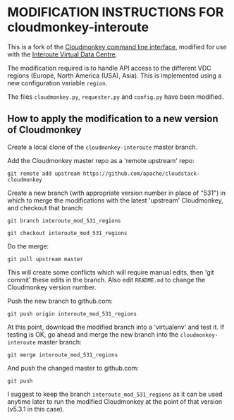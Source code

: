 # MODIFICATION INSTRUCTIONS FOR cloudmonkey-interoute

This is a fork of the [Cloudmonkey command line interface](https://github.com/apache/cloudstack-cloudmonkey), modified for use with the [Interoute Virtual Data Centre](http://cloudstore.interoute.com/main/WhatInterouteVDC).

The modification required is to handle API access to the different VDC regions (Europe, North America (USA), Asia). This is implemented using a new configuration variable `region`.

The files `cloudmonkey.py`, `requester.py` and `config.py` have been modified. 

## How to apply the modification to a new version of Cloudmonkey

Create a local clone of the `cloudmonkey-interoute` master branch.

Add the Cloudmonkey master repo as a 'remote upstream' repo:

    git remote add upstream https://github.com/apache/cloudstack-cloudmonkey

Create a new branch (with appropriate version number in place of "531") in which to merge the modifications with the latest 'upstream' Cloudmonkey, and checkout that branch:

    git branch interoute_mod_531_regions

    git checkout interoute_mod_531_regions

Do the merge:

    git pull upstream master

This will create some conflicts which will require manual edits, then 'git commit' these edits in the branch. Also edit `README.md` to change the Cloudmonkey version number.
 
Push the new branch to github.com:

    git push origin interoute_mod_531_regions

At this point, download the modified branch into a 'virtualenv' and test it. If testing is OK, go ahead and merge the new branch into the `cloudmonkey-interoute` master branch:

    git merge interoute_mod_531_regions

And push the changed master to github.com:

    git push

I suggest to keep the branch `interoute_mod_531_regions` as it can be used anytime later to run the modified Cloudmonkey at the point of that version (v5.3.1 in this case).
    
    